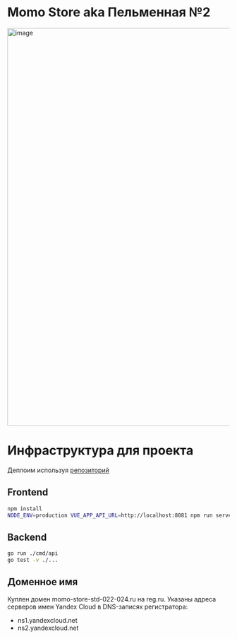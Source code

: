 # Momo Store aka Пельменная №2

<img width="900" alt="image" src="https://user-images.githubusercontent.com/9394918/167876466-2c530828-d658-4efe-9064-825626cc6db5.png">

# Инфраструктура для проекта
Деплоим используя [репозиторий](https://gitlab.praktikum-services.ru/std-022-024/momo-infrastructure)

## Frontend

```bash
npm install
NODE_ENV=production VUE_APP_API_URL=http://localhost:8081 npm run serve
```

## Backend

```bash
go run ./cmd/api
go test -v ./... 
```


## Доменное имя

Куплен домен momo-store-std-022-024.ru  на reg.ru. Указаны адреса серверов имен Yandex Cloud в DNS-записях  регистратора:

- ns1.yandexcloud.net
- ns2.yandexcloud.net